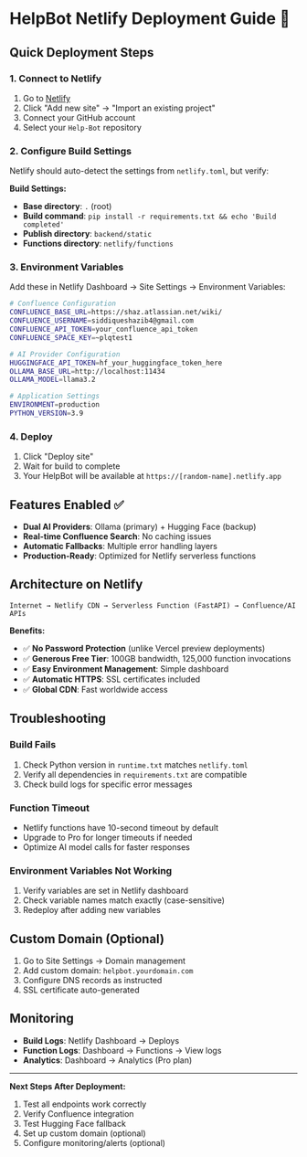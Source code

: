 # HelpBot Netlify Deployment Guide 🚀

## Quick Deployment Steps

### 1. Connect to Netlify
1. Go to [Netlify](https://app.netlify.com/)
2. Click "Add new site" → "Import an existing project"
3. Connect your GitHub account
4. Select your `Help-Bot` repository

### 2. Configure Build Settings
Netlify should auto-detect the settings from `netlify.toml`, but verify:

**Build Settings:**
- **Base directory**: `.` (root)
- **Build command**: `pip install -r requirements.txt && echo 'Build completed'`
- **Publish directory**: `backend/static`
- **Functions directory**: `netlify/functions`

### 3. Environment Variables
Add these in Netlify Dashboard → Site Settings → Environment Variables:

```bash
# Confluence Configuration
CONFLUENCE_BASE_URL=https://shaz.atlassian.net/wiki/
CONFLUENCE_USERNAME=siddiqueshazib4@gmail.com
CONFLUENCE_API_TOKEN=your_confluence_api_token
CONFLUENCE_SPACE_KEY=~plqtest1

# AI Provider Configuration
HUGGINGFACE_API_TOKEN=hf_your_huggingface_token_here
OLLAMA_BASE_URL=http://localhost:11434
OLLAMA_MODEL=llama3.2

# Application Settings
ENVIRONMENT=production
PYTHON_VERSION=3.9
```

### 4. Deploy
1. Click "Deploy site"
2. Wait for build to complete
3. Your HelpBot will be available at `https://[random-name].netlify.app`

## Features Enabled ✅

- **Dual AI Providers**: Ollama (primary) + Hugging Face (backup)
- **Real-time Confluence Search**: No caching issues
- **Automatic Fallbacks**: Multiple error handling layers
- **Production-Ready**: Optimized for Netlify serverless functions

## Architecture on Netlify

```
Internet → Netlify CDN → Serverless Function (FastAPI) → Confluence/AI APIs
```

**Benefits:**
- ✅ **No Password Protection** (unlike Vercel preview deployments)
- ✅ **Generous Free Tier**: 100GB bandwidth, 125,000 function invocations
- ✅ **Easy Environment Management**: Simple dashboard
- ✅ **Automatic HTTPS**: SSL certificates included
- ✅ **Global CDN**: Fast worldwide access

## Troubleshooting

### Build Fails
1. Check Python version in `runtime.txt` matches `netlify.toml`
2. Verify all dependencies in `requirements.txt` are compatible
3. Check build logs for specific error messages

### Function Timeout
- Netlify functions have 10-second timeout by default
- Upgrade to Pro for longer timeouts if needed
- Optimize AI model calls for faster responses

### Environment Variables Not Working
1. Verify variables are set in Netlify dashboard
2. Check variable names match exactly (case-sensitive)
3. Redeploy after adding new variables

## Custom Domain (Optional)

1. Go to Site Settings → Domain management
2. Add custom domain: `helpbot.yourdomain.com`
3. Configure DNS records as instructed
4. SSL certificate auto-generated

## Monitoring

- **Build Logs**: Netlify Dashboard → Deploys
- **Function Logs**: Dashboard → Functions → View logs
- **Analytics**: Dashboard → Analytics (Pro plan)

---

**Next Steps After Deployment:**
1. Test all endpoints work correctly
2. Verify Confluence integration
3. Test Hugging Face fallback
4. Set up custom domain (optional)
5. Configure monitoring/alerts (optional) 